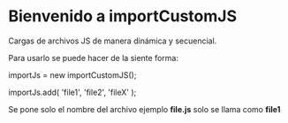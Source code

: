 # Bienvenido a importCustomJS
Cargas de archivos JS de manera dinámica y secuencial.

Para usarlo se puede hacer de la siente forma:

importJs = new importCustomJS();

importJs.add(
    'file1',
    'file2',
    'fileX'
    );
    
Se pone solo el nombre del archivo ejemplo **file.js**   solo se llama como **file1** 
